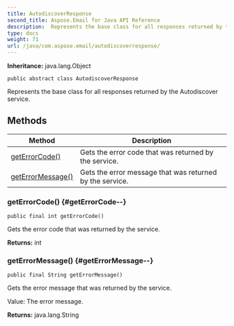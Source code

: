 ```yaml
---
title: AutodiscoverResponse
second_title: Aspose.Email for Java API Reference
description:  Represents the base class for all responses returned by the Autodiscover service.
type: docs
weight: 71
url: /java/com.aspose.email/autodiscoverresponse/
---
```

**Inheritance:**
java.lang.Object
```
public abstract class AutodiscoverResponse
```

Represents the base class for all responses returned by the Autodiscover service.
## Methods

| Method | Description |
| --- | --- |
| [getErrorCode()](#getErrorCode--) | Gets the error code that was returned by the service. |
| [getErrorMessage()](#getErrorMessage--) | Gets the error message that was returned by the service. |
### getErrorCode() {#getErrorCode--}
```
public final int getErrorCode()
```


Gets the error code that was returned by the service.

**Returns:**
int
### getErrorMessage() {#getErrorMessage--}
```
public final String getErrorMessage()
```


Gets the error message that was returned by the service.

Value: The error message.

**Returns:**
java.lang.String
